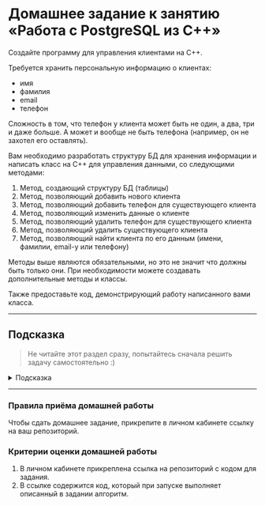
# Домашнее задание к занятию «Работа с PostgreSQL из C++»

Создайте программу для управления клиентами на C++.

Требуется хранить персональную информацию о клиентах:

- имя
- фамилия
- email
- телефон

Сложность в том, что телефон у клиента может быть не один, а два, три и даже больше. А может и вообще не быть телефона (например, он не захотел его оставлять).

Вам необходимо разработать структуру БД для хранения информации и написать класс на С++ для управления данными, со следующими методами:

1. Метод, создающий структуру БД (таблицы)
1. Метод, позволяющий добавить нового клиента
1. Метод, позволяющий добавить телефон для существующего клиента
1. Метод, позволяющий изменить данные о клиенте
1. Метод, позволяющий удалить телефон для существующего клиента
1. Метод, позволяющий удалить существующего клиента
1. Метод, позволяющий найти клиента по его данным (имени, фамилии, email-у или телефону)

Методы выше являются обязательными, но это не значит что должны быть только они. При необходимости можете создавать дополнительные методы и классы.

Также предоставьте код, демонстрирующий работу написанного вами класса.

---

## Подсказка

> Не читайте этот раздел сразу, попытайтесь сначала решить задачу самостоятельно :)

<details>

<summary>Подсказка</summary>

* Для создания таблиц используйте метод `transaction_base::exec`, а в аргументах передавайте SQL запрос с "CREATE TABLE"
* Для добавления телефона и клиента используйте метод `transaction_base::exec`, а в аргументах передавайте SQL запрос с "INSERT"
* Для изменения данных о клиенте используйте метод `transaction_base::exec`, а в аргументах передавайте SQL запрос с "UPDATE"
* Для удаления данных о клиенте или о телефоне используйте метод `transaction_base::exec`, а в аргументах передавайте SQL запрос с "DELETE"
* Для удаления данных о клиенте или о телефоне используйте метод `transaction_base::exec`, а в аргументах передавайте SQL запрос с "DELETE"
* Для поиска клиента по его данным, используйте метод `transaction_base::query`, а в аргументах передавайте SQL запрос с "SELECT"

</details>

------

### Правила приёма домашней работы

Чтобы сдать домашнее задание, прикрепите в личном кабинете ссылку на ваш репозиторий.

### Критерии оценки домашней работы

1. В личном кабинете прикреплена ссылка на репозиторий с кодом для задания.
2. В ссылке содержится код, который при запуске выполняет описанный в задании алгоритм.
